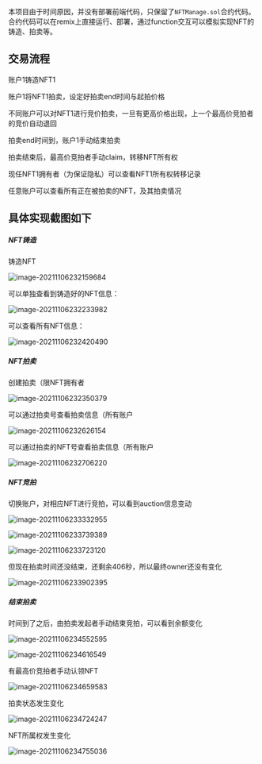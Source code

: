 本项目由于时间原因，并没有部署前端代码，只保留了`NFTManage.sol`合约代码。合约代码可以在remix上直接运行、部署，通过function交互可以模拟实现NFT的铸造、拍卖等。

## 交易流程

账户1铸造NFT1

账户1将NFT1拍卖，设定好拍卖end时间与起拍价格

不同账户可以对NFT1进行竞价拍卖，一旦有更高价格出现，上一个最高价竞拍者的竞价自动退回

拍卖end时间到，账户1手动结束拍卖

拍卖结束后，最高价竞拍者手动claim，转移NFT所有权

现任NFT1拥有者（为保证隐私）可以查看NFT1所有权转移记录

任意账户可以查看所有正在被拍卖的NFT，及其拍卖情况

## 具体实现截图如下

##### NFT铸造

铸造NFT

![image-20211106232159684](C:\Users\HUAWEI\AppData\Roaming\Typora\typora-user-images\image-20211106232159684.png)



可以单独查看到铸造好的NFT信息：

![image-20211106232233982](C:\Users\HUAWEI\AppData\Roaming\Typora\typora-user-images\image-20211106232233982.png)



可以查看所有NFT信息：

![image-20211106232420490](C:\Users\HUAWEI\AppData\Roaming\Typora\typora-user-images\image-20211106232420490.png)



##### NFT拍卖

创建拍卖（限NFT拥有者

![image-20211106232350379](C:\Users\HUAWEI\AppData\Roaming\Typora\typora-user-images\image-20211106232350379.png)



可以通过拍卖号查看拍卖信息（所有账户

![image-20211106232626154](C:\Users\HUAWEI\AppData\Roaming\Typora\typora-user-images\image-20211106232626154.png)



可以通过拍卖的NFT号查看拍卖信息（所有账户

![image-20211106232706220](C:\Users\HUAWEI\AppData\Roaming\Typora\typora-user-images\image-20211106232706220.png)



##### NFT竞拍

切换账户，对相应NFT进行竞拍，可以看到auction信息变动

![image-20211106233332955](C:\Users\HUAWEI\AppData\Roaming\Typora\typora-user-images\image-20211106233332955.png)

![image-20211106233739389](C:\Users\HUAWEI\AppData\Roaming\Typora\typora-user-images\image-20211106233739389.png)

![image-20211106233723120](C:\Users\HUAWEI\AppData\Roaming\Typora\typora-user-images\image-20211106233723120.png)

但现在拍卖时间还没结束，还剩余406秒，所以最终owner还没有变化

![image-20211106233902395](C:\Users\HUAWEI\AppData\Roaming\Typora\typora-user-images\image-20211106233902395.png)



##### 结束拍卖

时间到了之后，由拍卖发起者手动结束竞拍，可以看到余额变化

![image-20211106234552595](C:\Users\HUAWEI\AppData\Roaming\Typora\typora-user-images\image-20211106234552595.png)

![image-20211106234616549](C:\Users\HUAWEI\AppData\Roaming\Typora\typora-user-images\image-20211106234616549.png)



有最高价竞拍者手动认领NFT

![image-20211106234659583](C:\Users\HUAWEI\AppData\Roaming\Typora\typora-user-images\image-20211106234659583.png)



拍卖状态发生变化

![image-20211106234724247](C:\Users\HUAWEI\AppData\Roaming\Typora\typora-user-images\image-20211106234724247.png)



NFT所属权发生变化

![image-20211106234755036](C:\Users\HUAWEI\AppData\Roaming\Typora\typora-user-images\image-20211106234755036.png)







